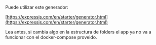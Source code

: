 Puede utilizar este generador:

[https://expressjs.com/en/starter/generator.html](https://expressjs.com/en/starter/generator.html)

Lea antes, si cambia algo en la estructura de folders el app ya no va a funcionar con el docker-compose proveido.